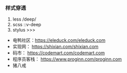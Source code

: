 ### 样式穿透  
1. less  /deep/
2. scss ::v-deep
3. stylus  >>>


- 电鸭社区：https://eleduck.com/eleduck.com
- 实现网： https://shixian.com/shixian.com
- 码市： https://codemart.com/codemart.com
- 程序员客栈： https://www.proginn.com/proginn.com
- 猪八戒
